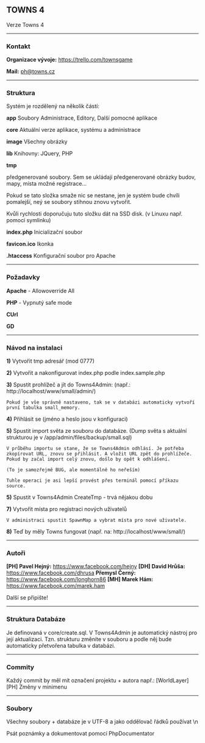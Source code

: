## TOWNS 4

 Verze Towns 4

* * *
### Kontakt

**Organizace vývoje:** https://trello.com/townsgame

**Mail:** ph@towns.cz

* * *
### Struktura

Systém je rozdělený na několik částí: 


**app** Soubory Administrace, Editory, Další  pomocné aplikace 

**core** Aktuální verze aplikace, systému a administrace

**image** Všechny obrázky

**lib** Knihovny: JQuery, PHP

**tmp**

předgenerované soubory. Sem se ukládají předgenerované obrázky budov, mapy, místa možné registrace…

Pokud se tato složka smaže nic se nestane, jen je systém bude chvíli pomalejší, neý se soubory stihnou znovu vytvořit.

Kvůli rychlosti doporučuju tuto složku dát na SSD disk. (v Linuxu např. pomocí symlinku)

**index.php** Inicializační soubor

**favicon.ico** Ikonka

**.htaccess** Konfigurační soubor pro Apache

* * *
### Požadavky

**Apache** - Allowoverride All

**PHP** - Vypnutý safe mode

**CUrl**

**GD**


* * *
### Návod na instalaci

**1)** Vytvořit tmp adresář (mod 0777)

**2)** Vytvořit a nakonfigurovat index.php podle index.sample.php

**3)** Spustit prohlížeč a jít do Towns4Admin:        (např.: http://localhost/www/small/admin/)

	Pokud je vše správně nastaveno, tak se v databázi automaticky vytvoří první tabulka small_memory.

**4)** Přihlásit se (jméno a heslo jsou v konfiguraci)

**5)** Spustit import světa ze souboru do databáze. (Dump světa s aktuální strukturou je v /app/admin/files/backup/small.sql)

	V průběhu importu se stane, že se Towns4Admin odhlásí. Je potřeba zkopírovat URL, znovu se přihlásit. A vložit URL zpět do prohlížeče. Pokud by začal import celý znovu, došlo by opět k odhlášení.

	(To je samozřejmě BUG, ale momentálně ho neřeším)

	Tuhle operaci je asi lepší provést přes terminál pomocí příkazu source.

**5)** Spustit v Towns4Admin CreateTmp - trvá nějakou dobu

**7)** Vytvořit místa pro registraci nových uživatelů

	V administraci spustit SpawnMap a vybrat místa pro nové uživatele.

**8)** Teď by měly Towns fungovat (např. na: http://localhost/www/small/)



* * *
### Autoři

**[PH] Pavel Hejný:** https://www.facebook.com/hejny
**[DH] David Hrůša:** https://www.facebook.com/dhrusa
**Přemysl Černý:** https://www.facebook.com/longhorn86
**[MH] Marek Hám:** https://www.facebook.com/marek.ham

Další se připište!

* * *
### Struktura Databáze

Je definovaná v core/create.sql. V Towns4Admin je automatický nástroj pro její aktualizaci. Tzn. strukturu změníte v souboru a podle něj bude automaticky přetvořena tabulka v databázi.

* * *
### Commity

Každý commit by měl mít označení projektu + autora např.: [WorldLayer][PH] Změny v minimenu


* * *
### Soubory

Všechny soubory + databáze je v UTF-8 a jako oddělovač řádků používat \n

Psát poznámky a dokumentovat pomocí PhpDocumentator